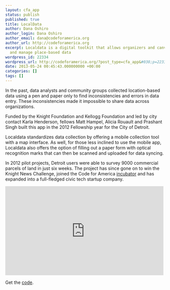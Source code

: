```yaml
---
layout: cfa_app
status: publish
published: true
title: LocalData
author: Dana Oshiro
author_login: Dana Oshiro
author_email: dana@codeforamerica.org
author_url: http://codeforamerica.org
excerpt: Localdata is a digital toolkit that allows organizers and canvassers to collect
  and manage place-based data
wordpress_id: 22334
wordpress_url: http://codeforamerica.org/?post_type=cfa_app&#038;p=22334
date: 2013-05-24 00:45:43.000000000 +00:00
categories: []
tags: []
---
```

In the past, data analysts and community groups collected location-based data using a pen and paper only to find inconsistencies and errors in data entry. These inconsistencies made it impossible to share data across organizations.

Funded by the Knight Foundation and Kellogg Foundation and led by city contact Karla Henderson, fellows Matt Hampel, Alicia Rouault and Prashant Singh built this app in the 2012 Fellowship year for the City of Detroit.

Localdata standardizes data collection by offering a mobile collection tool with a map interface. As well, for those less inclined to use the mobile app, Localdata also offers the option of filling out a paper form with optical recognition marks that can then be scanned and uploaded for data syncing.

In 2012 pilot projects, Detroit users were able to survey 9000 commercial parcels of land in just six weeks. The project has since gone on to win the Knight News Challenge, joined the Code for America <a href="http://www.codeforamerica.org/incubator-2/">incubator</a> and has expanded into a full-fledged civic tech startup company.

<iframe src="http://player.vimeo.com/video/44016871" height="281" width="500" frameborder="0"></iframe>

Get the <a href="https://github.com/codeforamerica/nsb-mobile">code</a>.
